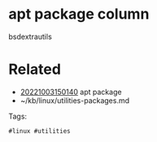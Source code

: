 # apt package column
bsdextrautils

# Related

- [20221003150140](/zet/20221003150140/README.md) apt package
- ~/kb/linux/utilities-packages.md

Tags:

    #linux #utilities 
